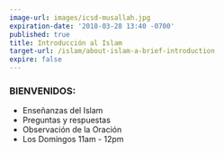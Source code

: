 ```yaml
---
image-url: images/icsd-musallah.jpg
expiration-date: '2018-03-28 13:40 -0700'
published: true
title: Introducción al Islam
target-url: /islam/about-islam-a-brief-introduction
expire: false
---
```


### BIENVENIDOS:
- Enseñanzas del Islam
- Preguntas y respuestas
- Observación de la Oración
- Los Domingos 11am - 12pm
